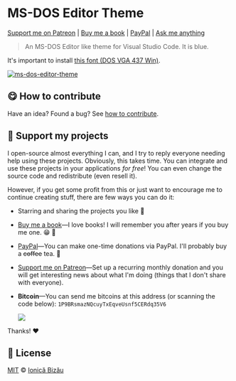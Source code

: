 <!-- Please do not edit this file. Edit the `blah` field in the `package.json` instead. If in doubt, open an issue. -->


# MS-DOS Editor Theme

 [Support me on Patreon][patreon] |  [Buy me a book][amazon] |  [PayPal][paypal-donations] |  [Ask me anything](https://github.com/IonicaBizau/ama)

> An MS-DOS Editor like theme for Visual Studio Code. It is blue.

It's important to install [this font (DOS VGA 437 Win)](https://www.dafont.com/perfect-dos-vga-437.font).

[![ms-dos-editor-theme](https://i.imgur.com/dPXIhK5.png)](#)

## :yum: How to contribute
Have an idea? Found a bug? See [how to contribute][contributing].


## :sparkling_heart: Support my projects

I open-source almost everything I can, and I try to reply everyone needing help using these projects. Obviously,
this takes time. You can integrate and use these projects in your applications *for free*! You can even change the source code and redistribute (even resell it).

However, if you get some profit from this or just want to encourage me to continue creating stuff, there are few ways you can do it:


 - Starring and sharing the projects you like :rocket:
 - [Buy me a book][amazon]—I love books! I will remember you after years if you buy me one. :grin: :book:
 - [PayPal][paypal-donations]—You can make one-time donations via PayPal. I'll probably buy a ~~coffee~~ tea. :tea:
 - [Support me on Patreon][patreon]—Set up a recurring monthly donation and you will get interesting news about what I'm doing (things that I don't share with everyone).
 - **Bitcoin**—You can send me bitcoins at this address (or scanning the code below): `1P9BRsmazNQcuyTxEqveUsnf5CERdq35V6`

    ![](https://i.imgur.com/z6OQI95.png)


Thanks! :heart:



## :scroll: License

[MIT][license] © [Ionică Bizău][website]


[patreon]: https://www.patreon.com/ionicabizau
[amazon]: http://amzn.eu/hRo9sIZ
[paypal-donations]: https://www.paypal.com/cgi-bin/webscr?cmd=_s-xclick&hosted_button_id=RVXDDLKKLQRJW

[license]: http://showalicense.com/?fullname=Ionic%C4%83%20Biz%C4%83u%20%3Cbizauionica%40gmail.com%3E%20(https%3A%2F%2Fionicabizau.net)&year=2018#license-mit
[website]: https://ionicabizau.net
[contributing]: /CONTRIBUTING.md
[docs]: /DOCUMENTATION.md
